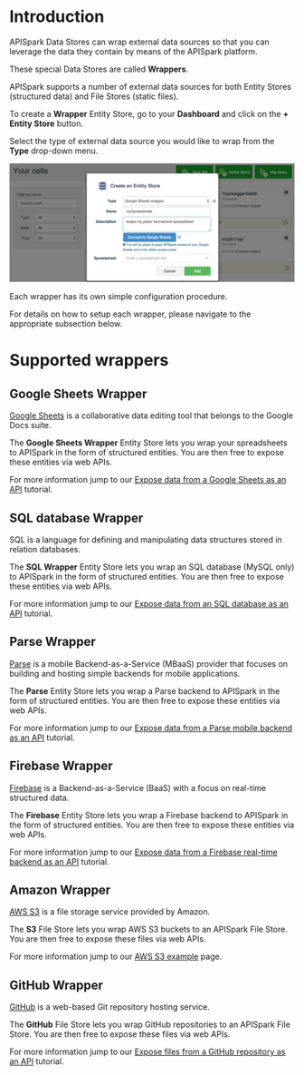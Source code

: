 
# Introduction

APISpark Data Stores can wrap external data sources so that you can leverage the data they contain by means of the APISpark platform.

These special Data Stores are called **Wrappers**.

APISpark supports a number of external data sources for both Entity Stores (structured data) and File Stores (static files).

To create a **Wrapper** Entity Store, go to your **Dashboard** and click on the **+ Entity Store** button.

Select the type of external data source you would like to wrap from the **Type** drop-down menu.

![Create a wrapper](images/create-a-wrapper-store.jpg "Create a wrapper")

Each wrapper has its own simple configuration procedure.

For details on how to setup each wrapper, please navigate to the appropriate subsection below.

# Supported wrappers

## Google Sheets Wrapper

<a href="https://docs.google.com/spreadsheets/" target="_blank">Google Sheets</a> is a collaborative data editing tool that belongs to the Google Docs suite.

The **Google Sheets Wrapper** Entity Store lets you wrap your spreadsheets to APISpark in the form of structured entities. You are then free to expose these entities via web APIs.

For more information jump to our [Expose data from a Google Sheets as an API](/technical-resources/apispark/tutorials/turn-spreadsheet-to-api "Expose data from a Google Sheets as an API") tutorial.

## SQL database Wrapper

SQL is a language for defining and manipulating data structures stored in relation databases.

The **SQL Wrapper** Entity Store lets you wrap an SQL database (MySQL only) to APISpark in the form of structured entities. You are then free to expose these entities via web APIs.

For more information jump to our [Expose data from an SQL database as an API](/technical-resources/apispark/tutorials/expose-sql-via-api "Expose data from an SQL database as an API") tutorial.

## Parse Wrapper

<a href="https://parse.com/" target="_blank">Parse</a> is a mobile Backend-as-a-Service (MBaaS) provider that focuses on building and hosting simple backends for mobile applications.

The **Parse** Entity Store lets you wrap a Parse backend to APISpark in the form of structured entities. You are then free to expose these entities via web APIs.

For more information jump to our [Expose data from a Parse mobile backend as an API](/technical-resources/apispark/tutorials/parse "Expose data from a Parse mobile backend as an API") tutorial.

## Firebase Wrapper

<a href="https://firebase.com/" target="_blank">Firebase</a> is a Backend-as-a-Service (BaaS) with a focus on real-time structured data.

The **Firebase** Entity Store lets you wrap a Firebase backend to APISpark in the form of structured entities. You are then free to expose these entities via web APIs.

For more information jump to our [Expose data from a Firebase real-time backend as an API](/technical-resources/apispark/tutorials/firebase "Expose data from a Firebase real-time backend as an API") tutorial.

## Amazon Wrapper

<a href="http://aws.amazon.com/fr/s3/" target="_blank">AWS S3</a> is a file storage service provided by Amazon.

The **S3** File Store lets you wrap AWS S3 buckets to an APISpark File Store. You are then free to expose these files via web APIs.

For more information jump to our [AWS S3 example](/technical-resources/apispark/guide/store/wrappers/aws "AWS S3 example section") page.

## GitHub Wrapper

<a href="https://github.com/" target="_blank">GitHub</a> is a web-based Git repository hosting service.

The **GitHub** File Store lets you wrap GitHub repositories to an APISpark File Store. You are then free to expose these files via web APIs.

For more information jump to our [Expose files from a GitHub repository as an API](/technical-resources/apispark/tutorials/github "Expose files from a GitHub repository as an API") tutorial.

